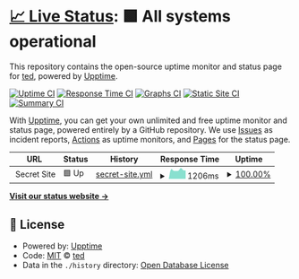 # [📈 Live Status](https://status.tprpc.com): <!--live status--> **🟩 All systems operational**

This repository contains the open-source uptime monitor and status page for [ted](https://status.tprpc.com), powered by [Upptime](https://github.com/upptime/upptime).

[![Uptime CI](https://github.com/tprpc/status/workflows/Uptime%20CI/badge.svg)](https://github.com/tprpc/status/actions?query=workflow%3A%22Uptime+CI%22)
[![Response Time CI](https://github.com/tprpc/status/workflows/Response%20Time%20CI/badge.svg)](https://github.com/tprpc/status/actions?query=workflow%3A%22Response+Time+CI%22)
[![Graphs CI](https://github.com/tprpc/status/workflows/Graphs%20CI/badge.svg)](https://github.com/tprpc/status/actions?query=workflow%3A%22Graphs+CI%22)
[![Static Site CI](https://github.com/tprpc/status/workflows/Static%20Site%20CI/badge.svg)](https://github.com/tprpc/status/actions?query=workflow%3A%22Static+Site+CI%22)
[![Summary CI](https://github.com/tprpc/status/workflows/Summary%20CI/badge.svg)](https://github.com/tprpc/status/actions?query=workflow%3A%22Summary+CI%22)

With [Upptime](https://upptime.js.org), you can get your own unlimited and free uptime monitor and status page, powered entirely by a GitHub repository. We use [Issues](https://github.com/tprpc/status/issues) as incident reports, [Actions](https://github.com/tprpc/status/actions) as uptime monitors, and [Pages](https://status.tprpc.com) for the status page.

<!--start: status pages-->
<!-- This summary is generated by Upptime (https://github.com/upptime/upptime) -->
<!-- Do not edit this manually, your changes will be overwritten -->
<!-- prettier-ignore -->
| URL | Status | History | Response Time | Uptime |
| --- | ------ | ------- | ------------- | ------ |
| <img alt="" src="https://icons.duckduckgo.com/ip3/null.ico" height="13"> Secret Site | 🟩 Up | [secret-site.yml](https://github.com/tprpc/status/commits/HEAD/history/secret-site.yml) | <details><summary><img alt="Response time graph" src="./graphs/secret-site/response-time-week.png" height="20"> 1206ms</summary><br><a href="https://status.tprpc.com/history/secret-site"><img alt="Response time 1157" src="https://img.shields.io/endpoint?url=https%3A%2F%2Fraw.githubusercontent.com%2Ftprpc%2Fstatus%2FHEAD%2Fapi%2Fsecret-site%2Fresponse-time.json"></a><br><a href="https://status.tprpc.com/history/secret-site"><img alt="24-hour response time 1117" src="https://img.shields.io/endpoint?url=https%3A%2F%2Fraw.githubusercontent.com%2Ftprpc%2Fstatus%2FHEAD%2Fapi%2Fsecret-site%2Fresponse-time-day.json"></a><br><a href="https://status.tprpc.com/history/secret-site"><img alt="7-day response time 1206" src="https://img.shields.io/endpoint?url=https%3A%2F%2Fraw.githubusercontent.com%2Ftprpc%2Fstatus%2FHEAD%2Fapi%2Fsecret-site%2Fresponse-time-week.json"></a><br><a href="https://status.tprpc.com/history/secret-site"><img alt="30-day response time 1106" src="https://img.shields.io/endpoint?url=https%3A%2F%2Fraw.githubusercontent.com%2Ftprpc%2Fstatus%2FHEAD%2Fapi%2Fsecret-site%2Fresponse-time-month.json"></a><br><a href="https://status.tprpc.com/history/secret-site"><img alt="1-year response time 1158" src="https://img.shields.io/endpoint?url=https%3A%2F%2Fraw.githubusercontent.com%2Ftprpc%2Fstatus%2FHEAD%2Fapi%2Fsecret-site%2Fresponse-time-year.json"></a></details> | <details><summary><a href="https://status.tprpc.com/history/secret-site">100.00%</a></summary><a href="https://status.tprpc.com/history/secret-site"><img alt="All-time uptime 99.96%" src="https://img.shields.io/endpoint?url=https%3A%2F%2Fraw.githubusercontent.com%2Ftprpc%2Fstatus%2FHEAD%2Fapi%2Fsecret-site%2Fuptime.json"></a><br><a href="https://status.tprpc.com/history/secret-site"><img alt="24-hour uptime 100.00%" src="https://img.shields.io/endpoint?url=https%3A%2F%2Fraw.githubusercontent.com%2Ftprpc%2Fstatus%2FHEAD%2Fapi%2Fsecret-site%2Fuptime-day.json"></a><br><a href="https://status.tprpc.com/history/secret-site"><img alt="7-day uptime 100.00%" src="https://img.shields.io/endpoint?url=https%3A%2F%2Fraw.githubusercontent.com%2Ftprpc%2Fstatus%2FHEAD%2Fapi%2Fsecret-site%2Fuptime-week.json"></a><br><a href="https://status.tprpc.com/history/secret-site"><img alt="30-day uptime 100.00%" src="https://img.shields.io/endpoint?url=https%3A%2F%2Fraw.githubusercontent.com%2Ftprpc%2Fstatus%2FHEAD%2Fapi%2Fsecret-site%2Fuptime-month.json"></a><br><a href="https://status.tprpc.com/history/secret-site"><img alt="1-year uptime 99.97%" src="https://img.shields.io/endpoint?url=https%3A%2F%2Fraw.githubusercontent.com%2Ftprpc%2Fstatus%2FHEAD%2Fapi%2Fsecret-site%2Fuptime-year.json"></a></details>

<!--end: status pages-->

[**Visit our status website →**](https://status.tprpc.com)

## 📄 License

- Powered by: [Upptime](https://github.com/upptime/upptime)
- Code: [MIT](./LICENSE) © [ted](https://status.tprpc.com)
- Data in the `./history` directory: [Open Database License](https://opendatacommons.org/licenses/odbl/1-0/)

